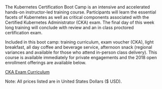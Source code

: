 The Kubernetes Certification Boot Camp is an intensive and accelerated hands-on instructor-led training course. Participants will learn the essential facets of Kubernetes as well as critical components associated with the Certified Kubernetes Administrator (CKA) exam. The final day of this week long training will conclude with review and an in class proctored certification exam.

Included in this boot camp:  training curriculum, exam voucher (CKA), light breakfast, all day coffee and beverage service, afternoon snack (regional variances and available for those who attend in-person class delivery). This course is available immediately for private engagements and the 2018 open enrollment offerings are available below.

[CKA Exam Curriculum](https://rx-m.com/wp-content/uploads/2019/05/CKA_Curriculum_V1.14.1.pdf)

Note: All prices listed are in United States Dollars ($ USD).
